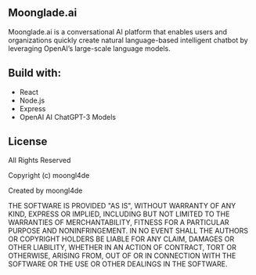 ## Moonglade.ai

Moonglade.ai is a conversational AI platform that enables users and organizations quickly create natural language-based intelligent chatbot by leveraging OpenAI’s large-scale language models.

## Build with:

- React
- Node.js
- Express
- OpenAI AI ChatGPT-3 Models

## License

All Rights Reserved

Copyright (c) moongl4de

Created by moongl4de

THE SOFTWARE IS PROVIDED "AS IS", WITHOUT WARRANTY OF ANY KIND, EXPRESS OR
IMPLIED, INCLUDING BUT NOT LIMITED TO THE WARRANTIES OF MERCHANTABILITY,
FITNESS FOR A PARTICULAR PURPOSE AND NONINFRINGEMENT. IN NO EVENT SHALL THE
AUTHORS OR COPYRIGHT HOLDERS BE LIABLE FOR ANY CLAIM, DAMAGES OR OTHER
LIABILITY, WHETHER IN AN ACTION OF CONTRACT, TORT OR OTHERWISE, ARISING FROM,
OUT OF OR IN CONNECTION WITH THE SOFTWARE OR THE USE OR OTHER DEALINGS IN
THE SOFTWARE.
